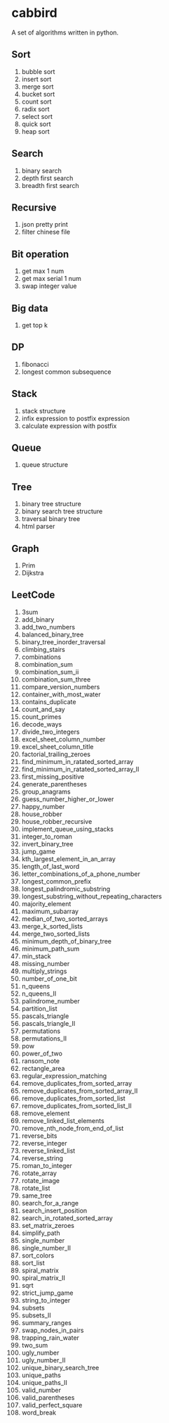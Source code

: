 cabbird
=======

A set of algorithms written in python.

Sort
----

1. bubble sort
2. insert sort
3. merge sort
4. bucket sort
5. count sort
6. radix sort
7. select sort
8. quick sort
9. heap sort

Search
------

1. binary search
2. depth first search
3. breadth first search

Recursive
---------

1. json pretty print
2. filter chinese file

Bit operation
-------------

1. get max 1 num
2. get max serial 1 num
3. swap integer value

Big data
--------

1. get top k

DP
--

1. fibonacci
2. longest common subsequence

Stack
-----

1. stack structure
2. infix expression to postfix expression
3. calculate expression with postfix 

Queue
-----

1. queue structure

Tree
----

1. binary tree structure
2. binary search tree structure
3. traversal binary tree
4. html parser

Graph
-----

1. Prim
2. Dijkstra

LeetCode
--------

1. 3sum
2. add_binary
3. add_two_numbers
4. balanced_binary_tree
5. binary_tree_inorder_traversal
6. climbing_stairs
7. combinations
8. combination_sum
9. combination_sum_ii
10. combination_sum_three
11. compare_version_numbers
12. container_with_most_water
13. contains_duplicate
14. count_and_say
15. count_primes
16. decode_ways
17. divide_two_integers
18. excel_sheet_column_number
19. excel_sheet_column_title
20. factorial_trailing_zeroes
21. find_minimum_in_ratated_sorted_array
22. find_minimum_in_ratated_sorted_array_II
23. first_missing_positive
24. generate_parentheses
25. group_anagrams
26. guess_number_higher_or_lower
27. happy_number
28. house_robber
29. house_robber_recursive
30. implement_queue_using_stacks
31. integer_to_roman
32. invert_binary_tree
33. jump_game
34. kth_largest_element_in_an_array
35. length_of_last_word
36. letter_combinations_of_a_phone_number
37. longest_common_prefix
38. longest_palindromic_substring
39. longest_substring_without_repeating_characters
40. majority_element
41. maximum_subarray
42. median_of_two_sorted_arrays
43. merge_k_sorted_lists
44. merge_two_sorted_lists
45. minimum_depth_of_binary_tree
46. minimum_path_sum
47. min_stack
48. missing_number
49. multiply_strings
50. number_of_one_bit
51. n_queens
52. n_queens_II
53. palindrome_number
54. partition_list
55. pascals_triangle
56. pascals_triangle_II
57. permutations
58. permutations_II
59. pow
60. power_of_two
61. ransom_note
62. rectangle_area
63. regular_expression_matching
64. remove_duplicates_from_sorted_array
65. remove_duplicates_from_sorted_array_II
66. remove_duplicates_from_sorted_list
67. remove_duplicates_from_sorted_list_II
68. remove_element
69. remove_linked_list_elements
70. remove_nth_node_from_end_of_list
71. reverse_bits
72. reverse_integer
73. reverse_linked_list
74. reverse_string
75. roman_to_integer
76. rotate_array
77. rotate_image
78. rotate_list
79. same_tree
80. search_for_a_range
81. search_insert_position
82. search_in_rotated_sorted_array
83. set_matrix_zeroes
84. simplify_path
85. single_number
86. single_number_II
87. sort_colors
88. sort_list
89. spiral_matrix
90. spiral_matrix_II
91. sqrt
92. strict_jump_game
93. string_to_integer
94. subsets
95. subsets_II
96. summary_ranges
97. swap_nodes_in_pairs
98. trapping_rain_water
99. two_sum
100. ugly_number
101. ugly_number_II
102. unique_binary_search_tree
103. unique_paths
104. unique_paths_II
105. valid_number
106. valid_parentheses
107. valid_perfect_square
108. word_break
